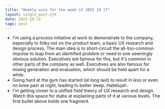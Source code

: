 ```yaml
---
title: "Weekly wins for the week of 2022 10 17"
layout: single_post.njk
date: 2022-10-22
tags: post
---
```


- I'm using a process initiative at work to demonstrate to the company, especially to folks not on the product team, a basic UX research and design process. The main idea is to short-circuit the all-too-common impulse to leap from an identified problem or need to one seemingly obvious solution. Executives are famous for this, but it's common in other parts of the company as well. Executives are also famous for mixing generation and evaluation, which should be held apart for a while.
- Going hard at the gym has started (at long last) to result in _less_ or even _no_ knee pain at night, leading to better sleep. Hallelujah.
- I'm getting closer to a unified field theory of UX research and design. Watch this space for stabs at explaining parts of it at various levels. The first bullet above holds one fragment.

